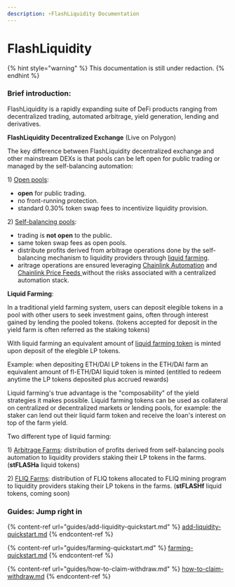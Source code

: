 ```yaml
---
description: ⚡FlashLiquidity Documentation
---
```


# FlashLiquidity

{% hint style="warning" %}
This documentation is still under redaction.
{% endhint %}

### Brief introduction:

FlashLiquidity is a rapidly expanding suite of DeFi products ranging from decentralized trading, automated arbitrage, yield generation, lending and derivatives.

**FlashLiquidity Decentralized Exchange** (Live on Polygon)

The key difference between FlashLiquidity decentralized exchange and other mainstream DEXs is that pools can be left open for public trading or managed by the self-balancing automation:

1\) [Open pools](ecosystem/open-pools.md):&#x20;

* **open** for public trading.
* no front-running protection.
* standard 0.30% token swap fees to incentivize liquidity provision.

2\) [Self-balancing pools](ecosystem/self-balancing-pools.md):&#x20;

* trading is **not open** to the public.
* same token swap fees as open pools.
* distribute profits derived from arbitrage operations done by the self-balancing mechanism to liquidity providers through [liquid farming](ecosystem/liquid-farming/).
* aritrage operations are ensured leveraging [Chainlink Automation](https://automation.chain.link) and [Chainlink Price Feeds ](https://data.chain.link/)without the risks associated with a centralized automation stack.

**Liquid Farming**:

In a traditional yield farming system, users can deposit elegible tokens in a pool with other users to seek investment gains, often through interest gained by lending the pooled tokens. (tokens accepted for deposit in the yield farm is often referred as the staking tokens)

With liquid farming an equivalent amount of [liquid farming token](ecosystem/liquid-farming/liquid-farming-tokens.md) is minted upon deposit of the elegible LP tokens.

Example: when depositing ETH/DAI LP tokens in the ETH/DAI farm an equivalent amount of fl-ETH/DAI liquid token is minted (entitled to redeem anytime the LP tokens deposited plus accrued rewards)&#x20;

Liquid farming's true advantage is the "composability" of the yield strategies it makes possible. Liquid farming tokens can be used as collateral on centralized or decentralized markets or lending pools, for example: the staker can lend out their liquid farm token and receive the loan's interest on top of the farm yield.

Two different type of liquid farming:

1\) [Arbitrage Farms](ecosystem/liquid-farming/arbitrage-farms.md): distribution of profits derived from self-balancing pools automation to liquidity providers staking their LP tokens in the farms. (**stFLASHa** liquid tokens)

2\) [FLIQ Farms](ecosystem/liquid-farming/fliq-farms.md): distribution of FLIQ tokens allocated to FLIQ mining program to liquidity providers staking their LP tokens in the farms. (**stFLASHf** liquid tokens, coming soon)

### Guides: Jump right in

{% content-ref url="guides/add-liquidity-quickstart.md" %}
[add-liquidity-quickstart.md](guides/add-liquidity-quickstart.md)
{% endcontent-ref %}

{% content-ref url="guides/farming-quickstart.md" %}
[farming-quickstart.md](guides/farming-quickstart.md)
{% endcontent-ref %}

{% content-ref url="guides/how-to-claim-withdraw.md" %}
[how-to-claim-withdraw.md](guides/how-to-claim-withdraw.md)
{% endcontent-ref %}
